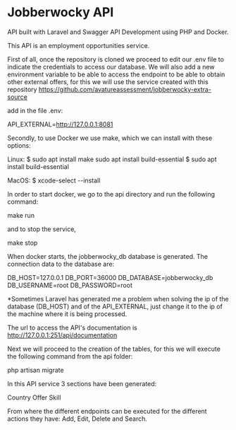 # Jobberwocky API

API built with Laravel and Swagger API Development using PHP and Docker.

This API is an employment opportunities service.

First of all, once the repository is cloned we proceed to edit our .env file to indicate the credentials to access our database. We will also add a new environment variable to be able to access the endpoint to be able to obtain other external offers, for this we will use the service created with this repository https://github.com/avatureassessment/jobberwocky-extra-source 

add in the file .env:

API_EXTERNAL=http://127.0.0.1:8081

Secondly, to use Docker we use make, which we can install with these options:

Linux:
$ sudo apt install make
sudo apt install build-essential $ sudo apt install build-essential 

MacOS:
$ xcode-select --install

In order to start docker, we go to the api directory and run the following command:

make run

and to stop the service, 

make stop

When docker starts, the jobberwocky_db database is generated. The connection data to the database are:

DB_HOST=127.0.0.1
DB_PORT=36000
DB_DATABASE=jobberwocky_db
DB_USERNAME=root
DB_PASSWORD=root

*Sometimes Laravel has generated me a problem when solving the ip of the database (DB_HOST) and of the API_EXTERNAL, just change it to the ip of the machine where it is being processed.

The url to access the API's documentation is http://127.0.0.1:251/api/documentation

Next we will proceed to the creation of the tables, for this we will execute the following command from the api folder:

php artisan migrate


In this API service 3 sections have been generated:

Country
Offer
Skill

From where the different endpoints can be executed for the different actions they have: Add, Edit, Delete and Search.